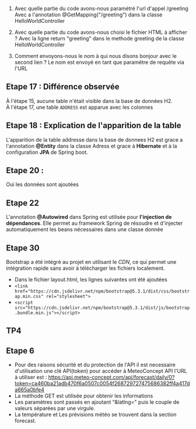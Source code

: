 1. Avec quelle partie du code avons-nous paramétré l'url d'appel /greeting
Avec a l'annotation @GetMapping("/greeting") dans la classe HelloWorldController

2. Avec quelle partie du code avons-nous choisi le fichier HTML à afficher ?
Avec la ligne return "greeting" dans le methode greeting de la classe HelloWorldController

3. Comment envoyons-nous le nom à qui nous disons bonjour avec le second lien ?
Le nom est envoyé en tant que paramètre de requête via l'URL

## Etape 17 : Différence observée
À l'étape 15, aucune table n'était visible dans la base de données H2.  
À l'étape 17, une table `ADDRESS` est apparue avec les colonnes

## Etape 18 : Explication de l'apparition de la table
L'apparition de la table addresse dans la base de donnees H2 est grace a l'annotation **@Entity** dans la classe Adress et grace à **Hibernate** et à la configuration **JPA** de Spring boot.

## Etape 20 :
Oui les données sont ajoutées

## Etape 22
L'annotation **@Autowired** dans Spring est utilisée pour **l'injection de dépendances**. Elle permet au framework Spring de résoudre et d'injecter automatiquement les beans nécessaires dans une classe donnée

## Etape 30
Bootstrap a été intégré au projet en utilisant le *CDN*, ce qui permet une intégration rapide sans avoir à télécharger les fichiers localement.

- Dans le fichier layout.html, les lignes suivantes ont été ajoutées 
- `<link href="https://cdn.jsdelivr.net/npm/bootstrap@5.3.1/dist/css/bootstrap.min.css" rel="stylesheet">`
- `<script src="https://cdn.jsdelivr.net/npm/bootstrap@5.3.1/dist/js/bootstrap.bundle.min.js"></script>`

## TP4
## Etape 6
- Pour des raisons sécurité et du protection de l'API il est necessaire d'utilisation une clé API(token) pour accéder à MeteoConcept API
l'URL à utiliser est : https://api.meteo-concept.com/api/forecast/daily/0?token=ca460ba21adb470f6a0507c0054f268729727475686382ff4a417da665a0bfe4
- La méthode GET est utilisée pour obtenir les informations
- Les paramètres sont passés en ajoutant "&latlng=" puis le couple de valeurs séparées par une virgule.
- La température et Les prévisions météo se trouvent dans la section forecast.